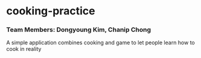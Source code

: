 # cooking-practice
### Team Members: Dongyoung Kim, Chanip Chong
A simple application combines cooking and game to let people learn how to cook in reality

